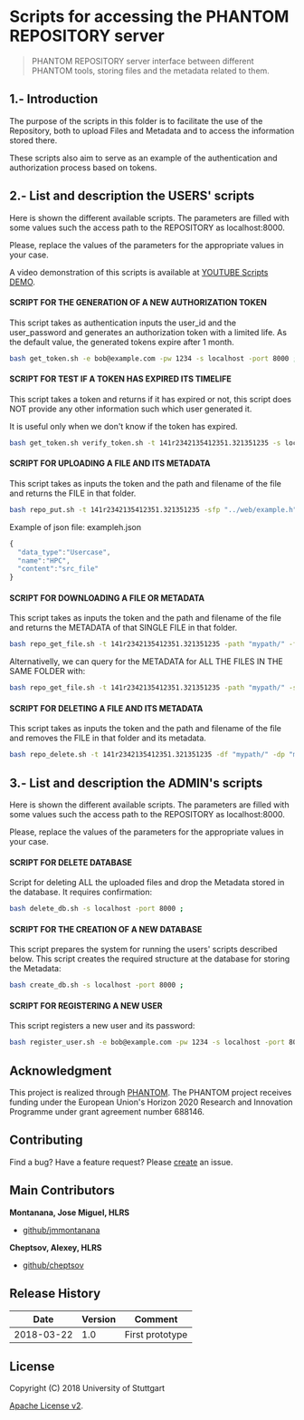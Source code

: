 # Scripts for accessing the PHANTOM REPOSITORY server

> PHANTOM REPOSITORY server interface between different PHANTOM tools, storing files and the metadata related to them. 

## 1.- Introduction
The purpose of the scripts in this folder is to facilitate the use of the Repository, both to upload Files and Metadata and to access the information stored there.

These scripts also aim to serve as an example of the authentication and authorization process based on tokens.

## 2.- List and description the USERS' scripts

Here is shown the different available scripts.
The parameters are filled with some values such the access path to the REPOSITORY as localhost:8000.

Please, replace the values of the parameters for the appropriate values in your case.

A video demonstration of this scripts is available at [YOUTUBE Scripts DEMO][video_scripts].



####   SCRIPT FOR THE GENERATION OF A NEW AUTHORIZATION TOKEN 
This script takes as authentication inputs the user_id and the user_password and generates an authorization token with a limited life.
As the default value, the generated tokens expire after 1 month.

```bash
bash get_token.sh -e bob@example.com -pw 1234 -s localhost -port 8000 ;
```


####  SCRIPT FOR TEST IF A TOKEN HAS EXPIRED ITS TIMELIFE 

This script takes a token and returns if it has expired or not, this script does NOT provide any other information such which user generated it.

It is useful only when we don't know if the token has expired.
 
```bash
bash get_token.sh verify_token.sh -t 141r2342135412351.321351235 -s localhost -port 8000 ;
```

####   SCRIPT FOR UPLOADING A FILE AND ITS METADATA

This script takes as inputs the token and the path and filename of the file and returns the FILE in that folder.
 
```bash
bash repo_put.sh -t 141r2342135412351.321351235 -sfp "../web/example.h" -sjp "../web/exampleh.json" -df "mypath/" -dp "main.h" -s localhost -port 8000 ;
```
Example of json file: exampleh.json

```javascript
{
  "data_type":"Usercase",
  "name":"HPC",
  "content":"src_file"
}
```

#### SCRIPT FOR DOWNLOADING A FILE OR METADATA 

This script takes as inputs the token and the path and filename of the file and returns the METADATA of that SINGLE FILE in that folder.

 
```bash
bash repo_get_file.sh -t 141r2342135412351.321351235 -path "mypath/" -file "main.h" -s localhost -port 8000 ;
```

Alternativelly, we can query for the METADATA for ALL THE FILES IN THE SAME FOLDER with:
 
```bash
bash repo_get_file.sh -t 141r2342135412351.321351235 -path "mypath/" -s localhost -port 8000 ;
```


####   SCRIPT FOR DELETING A FILE AND ITS METADATA

This script takes as inputs the token and the path and filename of the file and removes the FILE in that folder and its metadata.
 
```bash
bash repo_delete.sh -t 141r2342135412351.321351235 -df "mypath/" -dp "main.h" -s localhost -port 8000 ;
```

## 3.- List and description the ADMIN's scripts

Here is shown the different available scripts.
The parameters are filled with some values such the access path to the REPOSITORY as localhost:8000.

Please, replace the values of the parameters for the appropriate values in your case.


####   SCRIPT FOR DELETE DATABASE
Script for deleting ALL the uploaded files and drop the Metadata stored in the database. It requires confirmation:

```bash
bash delete_db.sh -s localhost -port 8000 ;
```

####   SCRIPT FOR THE CREATION OF A NEW DATABASE
This script prepares the system for running the users' scripts described below.
This script creates the required structure at the database for storing the Metadata:

```bash
bash create_db.sh -s localhost -port 8000 ;
```

####  SCRIPT FOR REGISTERING A NEW USER 
This script registers a new user and its password:

```bash
bash register_user.sh -e bob@example.com -pw 1234 -s localhost -port 8000 ;
```



## Acknowledgment
This project is realized through [PHANTOM][phantom]. 
The PHANTOM project receives funding under the European Union's Horizon 2020 Research and Innovation Programme under grant agreement number 688146.


## Contributing
Find a bug? Have a feature request?
Please [create](https://github.com/jmmontanana/phantom_repository/issues) an issue.


## Main Contributors

**Montanana, Jose Miguel, HLRS**
+ [github/jmmontanana](https://github.com/jmmontanana)

**Cheptsov, Alexey, HLRS**
+ [github/cheptsov](https://github.com/alexey-cheptsov)



## Release History
| Date        | Version | Comment          |
| ----------- | ------- | ---------------- |
| 2018-03-22  | 1.0     | First prototype  |

## License
Copyright (C) 2018 University of Stuttgart

[Apache License v2](LICENSE).

[video_curl]: https://youtu.be/3W8a3HV-30g
[video_scripts]: https://youtu.be/-mqxA1l2K7A
[api_bash_scripts]: https://github.com/PHANTOM-Platform/Repository/tree/master/api_bash_scripts
[api_command_line]: https://github.com/PHANTOM-Platform/Repository/tree/master/api_command_line
[api_java]: https://github.com/PHANTOM-Platform/Repository/tree/master/api_java
[phantom]: http://www.phantom-project.org 
